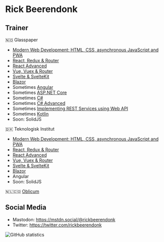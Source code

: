 # Rick Beerendonk

## Trainer

🇳🇴 Glasspaper

- [Modern Web Development: HTML, CSS, asynchronous JavaScript and PWA](https://www.glasspaper.no/kurs/modern-web-development-html-css-asynchronous-javascript-and-pwa/)
- [React, Redux & Router](https://www.glasspaper.no/kurs/react-redux--router-with-hooks-hands-on/)
- [React Advanced](https://www.glasspaper.no/kurs/react-hooks-concurrency-performance-maintainability--tests/)
- [Vue, Vuex & Router](https://www.glasspaper.no/kurs/vue.js-vuex--router-course/)
- [Svelte & SvelteKit](https://www.glasspaper.no/kurs/svelte--svelte-kit/)
- [Blazor](https://www.glasspaper.no/kurs/blazor---web-applications-with-c/)
- Sometimes [Angular](https://www.glasspaper.no/kurs/angular-14-development/)
- Sometimes [ASP.NET Core](https://www.glasspaper.no/kurs/asp.net-core-development-/)
- Sometimes [C#](https://www.glasspaper.no/kurs/c-10-development-and-.net-6/)
- Sometimes [C# Advanced](https://www.glasspaper.no/kurs/c-10-advanced-development/)
- Sometimes [Implementing REST Services using Web API](https://www.glasspaper.no/kurs/implementing-rest-services-using-web-api/)
- Sometimes [Kotlin](https://www.glasspaper.no/kurs/kotlin-development/)
- Soon: SolidJS

🇩🇰 Teknologisk Institut

- [Modern Web Development: HTML, CSS, asynchronous JavaScript and PWA](https://www.teknologisk.dk/kurser/learn-modern-web-development-html-css-asynchronous-javascript-and-pwa/k90259)
- [React, Redux & Router](https://www.teknologisk.dk/kurser/react-redux-og-router-med-hooks/k87830)
- [React Advanced](https://www.teknologisk.dk/kurser/react-avanceret/k90319)
- [Vue, Vuex & Router](https://www.teknologisk.dk/kurser/vue-vuex-og-router/k90409)
- [Svelte & SvelteKit](https://www.teknologisk.dk/kurser/svelte-og-svelte-kit/k90638)
- [Blazor](https://www.teknologisk.dk/kurser/blazor-web-applications-med-c-sharp/k90646)
- Angular
- Soon: SolidJS

🇳🇱🇨🇴 [Oblicum](https://oblicuc.com)

## Social Media

- Mastodon: <a rel="me" href="https://mstdn.social/@rickbeerendonk">https://mstdn.social/@rickbeerendonk</a>
- Twitter: https://twitter.com/rickbeerendonk

![GitHub statistics](https://github-readme-stats.vercel.app/api?username=rickbeerendonk&show_icons=true)
